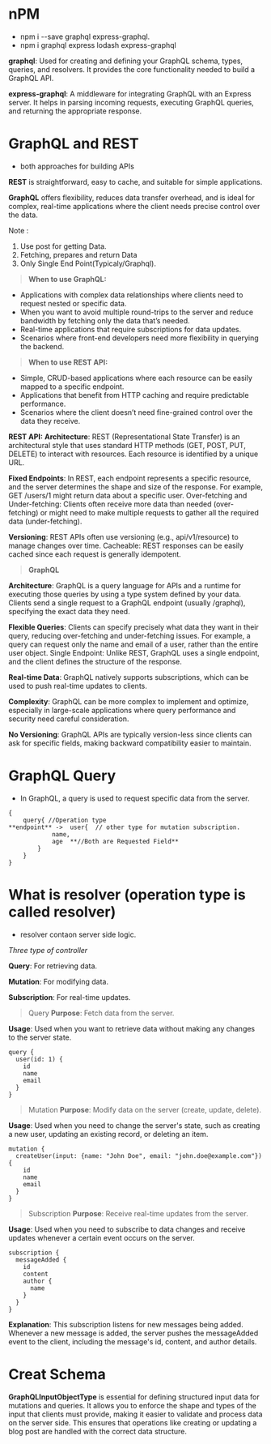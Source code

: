 # nPM
- npm i --save graphql express-graphql.
- npm i graphql express lodash express-graphql

**graphql**: Used for creating and defining your GraphQL schema, types, queries, and resolvers. It provides the core functionality needed to build a GraphQL API.

**express-graphql**: A middleware for integrating GraphQL with an Express server. It helps in parsing incoming requests, executing GraphQL queries, and returning the appropriate response.

# GraphQL and REST

- both approaches for building APIs

**REST** is straightforward, easy to cache, and suitable for simple applications.

**GraphQL** offers flexibility, reduces data transfer overhead, and is ideal for complex, real-time applications where the client needs precise control over the data.

Note : 
1. Use post for getting Data.
2. Fetching, prepares and return Data
3. Only Single End Point(Typicaly/Graphql).

> **When to use GraphQL:**

- Applications with complex data relationships where clients need to request nested or specific data.
- When you want to avoid multiple round-trips to the server and reduce bandwidth by fetching only the data that’s needed.
- Real-time applications that require subscriptions for data updates.
- Scenarios where front-end developers need more flexibility in querying the backend.

> **When to use REST API:**

- Simple, CRUD-based applications where each resource can be easily mapped to a specific endpoint.
- Applications that benefit from HTTP caching and require predictable performance.
- Scenarios where the client doesn’t need fine-grained control over the data they receive.

**REST API:**
**Architecture**: REST (Representational State Transfer) is an architectural style that uses standard HTTP methods (GET, POST, PUT, DELETE) to interact with resources. Each resource is identified by a unique URL.

**Fixed Endpoints**: In REST, each endpoint represents a specific resource, and the server determines the shape and size of the response. For example, GET /users/1 might return data about a specific user.
Over-fetching and Under-fetching: Clients often receive more data than needed (over-fetching) or might need to make multiple requests to gather all the required data (under-fetching).

**Versioning**: REST APIs often use versioning (e.g., api/v1/resource) to manage changes over time.
Cacheable: REST responses can be easily cached since each request is generally idempotent.

> **GraphQL**

**Architecture**: GraphQL is a query language for APIs and a runtime for executing those queries by using a type system defined by your data. Clients send a single request to a GraphQL endpoint (usually /graphql), specifying the exact data they need.

**Flexible Queries**: Clients can specify precisely what data they want in their query, reducing over-fetching and under-fetching issues. For example, a query can request only the name and email of a user, rather than the entire user object.
Single Endpoint: Unlike REST, GraphQL uses a single endpoint, and the client defines the structure of the response.

**Real-time Data**: GraphQL natively supports subscriptions, which can be used to push real-time updates to clients.

**Complexity**: GraphQL can be more complex to implement and optimize, especially in large-scale applications where query performance and security need careful consideration.

**No Versioning**: GraphQL APIs are typically version-less since clients can ask for specific fields, making backward compatibility easier to maintain.

# GraphQL Query

- In GraphQL, a query is used to request specific data from the server.

```
{
    query{ //Operation type
**endpoint** ->  user{  // other type for mutation subscription.
            name,
            age  **//Both are Requested Field**
        }
    }
}
```
# What is resolver (operation type is called resolver)

- resolver contaon server side logic.

*Three type of controller*

**Query**: For retrieving data.

**Mutation**: For modifying data.

**Subscription**: For real-time updates.
>  Query
**Purpose**: Fetch data from the server.

**Usage**: Used when you want to retrieve data without making any changes to the server state.
```
query {
  user(id: 1) {
    id
    name
    email
  }
}
```
> Mutation
**Purpose**: Modify data on the server (create, update, delete).

**Usage**: Used when you need to change the server's state, such as creating a new user, updating an existing record, or deleting an item.

```
mutation {
  createUser(input: {name: "John Doe", email: "john.doe@example.com"}) {
    id
    name
    email
  }
}
```
> Subscription
**Purpose**: Receive real-time updates from the server.

**Usage**: Used when you need to subscribe to data changes and receive updates whenever a certain event occurs on the server.

```
subscription {
  messageAdded {
    id
    content
    author {
      name
    }
  }
}
```
**Explanation**: This subscription listens for new messages being added. Whenever a new message is added, the server pushes the messageAdded event to the client, including the message's id, content, and author details.

# Creat Schema

**GraphQLInputObjectType** is essential for defining structured input data for mutations and queries. It allows you to enforce the shape and types of the input that clients must provide, making it easier to validate and process data on the server side. This ensures that operations like creating or updating a blog post are handled with the correct data structure.

